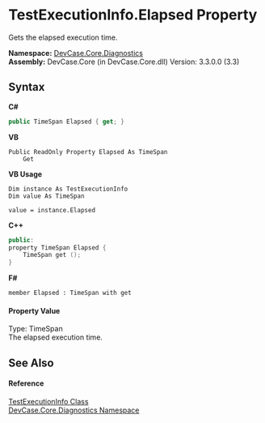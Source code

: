 # TestExecutionInfo.Elapsed Property 
 

Gets the elapsed execution time.

**Namespace:**&nbsp;<a href="N_DevCase_Core_Diagnostics">DevCase.Core.Diagnostics</a><br />**Assembly:**&nbsp;DevCase.Core (in DevCase.Core.dll) Version: 3.3.0.0 (3.3)

## Syntax

**C#**<br />
``` C#
public TimeSpan Elapsed { get; }
```

**VB**<br />
``` VB
Public ReadOnly Property Elapsed As TimeSpan
	Get
```

**VB Usage**<br />
``` VB Usage
Dim instance As TestExecutionInfo
Dim value As TimeSpan

value = instance.Elapsed

```

**C++**<br />
``` C++
public:
property TimeSpan Elapsed {
	TimeSpan get ();
}
```

**F#**<br />
``` F#
member Elapsed : TimeSpan with get

```


#### Property Value
Type: TimeSpan<br />The elapsed execution time.

## See Also


#### Reference
<a href="T_DevCase_Core_Diagnostics_TestExecutionInfo">TestExecutionInfo Class</a><br /><a href="N_DevCase_Core_Diagnostics">DevCase.Core.Diagnostics Namespace</a><br />